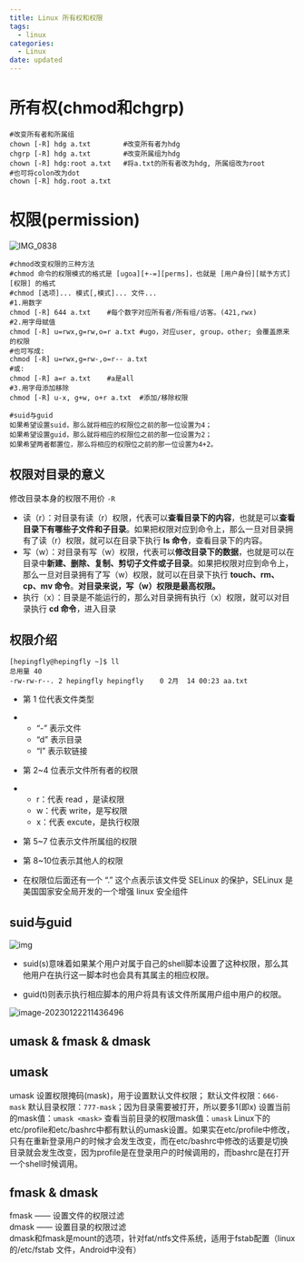 ```yaml
---
title: Linux 所有权和权限
tags:
  - linux
categories:
  - Linux
date: updated
---
```

# 所有权(chmod和chgrp)
```shell
#改变所有者和所属组
chown [-R] hdg a.txt		#改变所有者为hdg
chgrp [-R] hdg a.txt		#改变所属组为hdg
chown [-R] hdg:root a.txt	#将a.txt的所有者改为hdg, 所属组改为root
#也可将colon改为dot
chown [-R] hdg.root a.txt
```
# 权限(permission)

![IMG_0838](https://illyber-images.oss-cn-chengdu.aliyuncs.com/202302112026308.png)


```shell
#chmod改变权限的三种方法
#chmod 命令的权限模式的格式是 [ugoa][+-=][perms]，也就是 [用户身份][赋予方式][权限] 的格式
#chmod [选项]... 模式[,模式]... 文件...
#1.用数字
chmod [-R] 644 a.txt	#每个数字对应所有者/所有组/访客。(421,rwx)
#2.用字母赋值
chmod [-R] u=rwx,g=rw,o=r a.txt	#ugo，对应user, group，other; 会覆盖原来的权限
#也可写成:
chmod [-R] u=rwx,g=rw-,o=r-- a.txt
#或:
chmod [-R] a=r a.txt	#a是all
#3.用字母添加移除
chmod [-R] u-x, g+w, o+r a.txt	#添加/移除权限

#suid与guid
如果希望设置suid，那么就将相应的权限位之前的那一位设置为4；
如果希望设置guid，那么就将相应的权限位之前的那一位设置为2；
如果希望两者都置位，那么将相应的权限位之前的那一位设置为4+2。
```

## 权限对目录的意义

修改目录本身的权限不用价 `-R`

- 读（r）：对目录有读（r）权限，代表可以**查看目录下的内容**，也就是可以**查看目录下有哪些子文件和子目录**。如果把权限对应到命令上，那么一旦对目录拥有了读（r）权限，就可以在目录下执行 **ls 命令**，查看目录下的内容。
- 写（w）：对目录有写（w）权限，代表可以**修改目录下的数据**，也就是可以在目录中**新建、删除、复制、剪切子文件或子目录**。如果把权限对应到命令上，那么一旦对目录拥有了写（w）权限，就可以在目录下执行 **touch、rm、cp、mv 命令**。**对目录来说，写（w）权限是最高权限。**
- 执行（x）：目录是不能运行的，那么对目录拥有执行（x）权限，就可以对目录执行 **cd 命令**，进入目录

## 权限介绍

```shell
[hepingfly@hepingfly ~]$ ll
总用量 40
-rw-rw-r--. 2 hepingfly hepingfly    0 2月  14 00:23 aa.txt
```

- 第 1 位代表文件类型

- - “-” 表示文件
  - “d” 表示目录
  - “l” 表示软链接

- 第 2~4 位表示文件所有者的权限

- - r：代表 read ，是读权限
  - w：代表 write，是写权限
  - x：代表 excute，是执行权限

- 第 5~7 位表示文件所属组的权限

- 第 8~10位表示其他人的权限

- 在权限位后面还有一个 “.” 这个点表示该文件受 SELinux 的保护，SELinux 是美国国家安全局开发的一个增强 linux 安全组件

## suid与guid

![img](https://illyber-images.oss-cn-chengdu.aliyuncs.com/202301281946411.png)

- suid(s)意味着如果某个用户对属于自己的shell脚本设置了这种权限，那么其他用户在执行这一脚本时也会具有其属主的相应权限。

- guid(t)则表示执行相应脚本的用户将具有该文件所属用户组中用户的权限。

![image-20230122211436496](https://illyber-images.oss-cn-chengdu.aliyuncs.com/202301281946412.png)

## umask & fmask & dmask

## umask

umask 设置权限掩码(mask)，用于设置默认文件权限；
默认文件权限：`666-mask`
默认目录权限：`777-mask`；因为目录需要被打开，所以要多1(即x)
设置当前的mask值：`umask <mask>`
查看当前目录的权限mask值：`umask`
Linux下的etc/profile和etc/bashrc中都有默认的umask设置。如果实在etc/profile中修改，只有在重新登录用户的时候才会发生改变，而在etc/bashrc中修改的话要是切换目录就会发生改变，因为profile是在登录用户的时候调用的，而bashrc是在打开一个shell时候调用。

## fmask & dmask

fmask —— 设置文件的权限过滤  
dmask —— 设置目录的权限过滤  
dmask和fmask是mount的选项，针对fat/ntfs文件系统，适用于fstab配置（linux的/etc/fstab 文件，Android中没有）